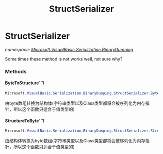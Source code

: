 ﻿---
title: StructSerializer
---

# StructSerializer
_namespace: [Microsoft.VisualBasic.Serialization.BinaryDumping](N-Microsoft.VisualBasic.Serialization.BinaryDumping.html)_

Some times these method is not works well, not sure why?

### Methods

#### ByteToStructure``1
```csharp
Microsoft.VisualBasic.Serialization.BinaryDumping.StructSerializer.ByteToStructure``1(System.Byte[])
```
由byte数组转换为结构体(字符串类型以及Class类型都将会被序列化为内存指针，所以这个函数只适合于值类型的)

#### StructureToByte``1
```csharp
Microsoft.VisualBasic.Serialization.BinaryDumping.StructSerializer.StructureToByte``1(``0)
```
由结构体转换为byte数组(字符串类型以及Class类型都将会被序列化为内存指针，所以这个函数只适合于值类型的)




